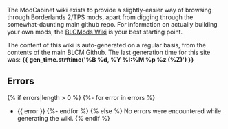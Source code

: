 The ModCabinet wiki exists to provide a slightly-easier way of browsing through
Borderlands 2/TPS mods, apart from digging through the somewhat-daunting main
github repo.  For information on actually building your own mods, the [BLCMods
Wiki](https://github.com/BLCM/BLCMods/wiki) is your best starting point.

The content of this wiki is auto-generated on a regular basis, from
the contents of the main BLCM Github.  The last generation time for
this site was: **{{ gen_time.strftime('%B %d, %Y %I:%M %p %z (%Z)') }}**

## Errors

{% if errors|length > 0 %}
{%- for error in errors %}
- {{ error }}
{%- endfor %}
{% else %}
No errors were encountered while generating the wiki.
{% endif %}
